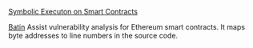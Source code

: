 
[Symbolic Executon on Smart Contracts](https://github.com/Qiana0223/SE.io)

[Batin](https://github.com/Qiana0223/byteAddress_to_lineNumber)
Assist vulnerability analysis for Ethereum smart contracts. It maps byte addresses to line numbers in the source code.


<!--
**Qiana0223/Qiana0223** is a ✨ _special_ ✨ repository because its `README.md` (this file) appears on your GitHub profile.

Here are some ideas to get you started:

- 🔭 I’m currently working on ...
- 🌱 I’m currently learning ...
- 👯 I’m looking to collaborate on ...
- 🤔 I’m looking for help with ...
- 💬 Ask me about ...
- 📫 How to reach me: ...
- 😄 Pronouns: ...
- ⚡ Fun fact: ...
-->
